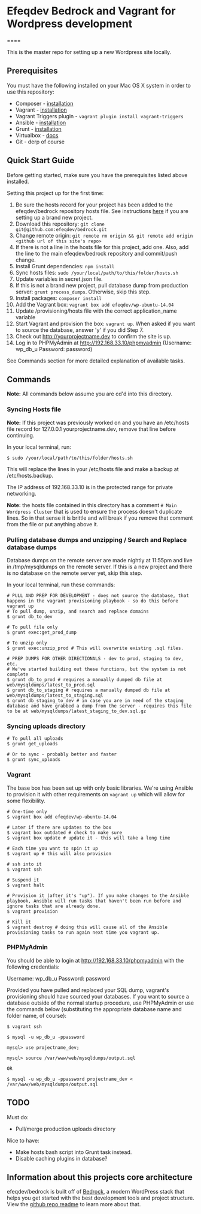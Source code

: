 # Efeqdev Bedrock and Vagrant for Wordpress development

====

This is the master repo for setting up a new Wordpress site locally.

## Prerequisites

You must have the following installed on your Mac OS X system in order to use this repository:

* Composer - [installation](https://getcomposer.org/doc/00-intro.md#globally-on-osx-via-homebrew-)
* Vagrant - [installation](https://docs.vagrantup.com/v2/installation/)
* Vagrant Triggers plugin - `vagrant plugin install vagrant-triggers`
* Ansible - [installation](http://docs.ansible.com/intro_installation.html)
* Grunt - [installation](http://gruntjs.com/getting-started)
* Virtualbox - [docs](https://www.virtualbox.org/)
* Git - derp of course

## Quick Start Guide

Before getting started, make sure you have the prerequisites listed above installed.

Setting this project up for the first time: 

1. Be sure the hosts record for your project has been added to the efeqdev/bedrock repository hosts file. See instructions [here](https://docs.google.com/a/efeqdev.com/document/d/162i2Yc_XLP5eFkvawyhS0_v8kBL42l50ljVzMEYZuIo/edit?usp=sharing) if you are setting up a brand new project.
2. Download this repository: `git clone git@github.com:efeqdev/bedrock.git`
3. Change remote origin: `git remote rm origin && git remote add origin <github url of this site's repo>`
4. If there is not a line in the hosts file for this project, add one. Also, add the line to the main efeqdev/bedrock repository and commit/push change.
5. Install Grunt dependencies: `npm install`
6. Sync hosts files: `sudo /your/local/path/to/this/folder/hosts.sh`
7. Update variables in secret.json file.
8. If this is not a brand new project, pull database dump from production server: `grunt process_dumps`. Otherwise, skip this step.
9. Install packages: `composer install`
10. Add the Vagrant box: `vagrant box add efeqdev/wp-ubuntu-14.04`
11. Update /provisioning/hosts file with the correct application_name variable
12. Start Vagrant and provision the box: `vagrant up`. When asked if you want to source the database, answer 'y' if you did Step 7.
13. Check out http://yourprojectname.dev to confirm the site is up.
14. Log in to PHPMyAdmin at http://192.168.33.10/phpmyadmin (Username: wp_db_u Password: password)

See Commands section for more detailed explanation of available tasks.

## Commands

**Note:** All commands below assume you are cd'd into this directory.

### Syncing Hosts file

**Note:** If this project was previously worked on and you have an /etc/hosts file record for 127.0.0.1 yourprojectname.dev, remove that line before continuing.

In your local terminal, run:

`$ sudo /your/local/path/to/this/folder/hosts.sh`

This will replace the lines in your /etc/hosts file and make a backup at /etc/hosts.backup.

The IP address of 192.168.33.10 is in the protected range for private networking.

**Note:** the hosts file contained in this directory has a comment `# Main Wordpress Cluster` that is used to ensure the process doesn't duplicate lines. So in that sense it is brittle and will break if you remove that comment from the file or put anything above it.

### Pulling database dumps and unzipping / Search and Replace database dumps

Database dumps on the remote server are made nightly at 11:55pm and live in /tmp/mysqldumps on the remote server. If this is a new project and there is no database on the remote server yet, skip this step.

In your local terminal, run these commands:

```
# PULL AND PREP FOR DEVELOPMENT - does not source the database, that happens in the vagrant provisioning playbook - so do this before vagrant up
# To pull dump, unzip, and search and replace domains
$ grunt db_to_dev

# To pull file only
$ grunt exec:get_prod_dump

# To unzip only
$ grunt exec:unzip_prod # This will overwrite existing .sql files.

# PREP DUMPS FOR OTHER DIRECTIONALS - dev to prod, staging to dev, etc.
# We've started building out these functions, but the system is not complete
$ grunt db_to_prod # requires a manually dumped db file at web/mysqldumps/latest_to_prod.sql
$ grunt db_to_staging # requires a manually dumped db file at web/mysqldumps/latest_to_staging.sql
$ grunt db_staging_to_dev # in case you are in need of the staging database and have grabbed a dump from the server - requires this file to be at web/mysqldumps/latest_staging_to_dev.sql.gz
```

### Syncing uploads directory

```
# To pull all uploads
$ grunt get_uploads

# Or to sync - probably better and faster
$ grunt sync_uploads

```

### Vagrant

The base box has been set up with only basic libraries. We're using Ansible to provision it with other requirements on `vagrant up` which will allow for some flexibility.

```
# One-time only
$ vagrant box add efeqdev/wp-ubuntu-14.04

# Later if there are updates to the box
$ vagrant box outdated # check to make sure
$ vagrant box update # update it - this will take a long time

# Each time you want to spin it up
$ vagrant up # this will also provision

# ssh into it
$ vagrant ssh

# Suspend it
$ vagrant halt

# Provision it (after it's "up"). If you make changes to the Ansible playbook, Ansible will run tasks that haven't been run before and ignore tasks that are already done.
$ vagrant provision

# Kill it
$ vagrant destroy # doing this will cause all of the Ansible provisioning tasks to run again next time you vagrant up.

```

### PHPMyAdmin

You should be able to login at http://192.168.33.10/phpmyadmin with the following credentials:

Username: wp_db_u
Password: password

Provided you have pulled and replaced your SQL dump, vagrant's provisioning should have sourced your databases. If you want to source a database outside of the normal startup procedure, use PHPMyAdmin or use the commands below (substituting the appropriate database name and folder name, of course):

```
$ vagrant ssh

$ mysql -u wp_db_u -ppassword

mysql> use projectname_dev;

mysql> source /var/www/web/mysqldumps/output.sql

OR

$ mysql -u wp_db_u -ppassword projectname_dev < /var/www/web/mysqldumps/output.sql
```

## TODO

Must do:
* Pull/merge production uploads directory

Nice to have:
* Make hosts bash script into Grunt task instead.
* Disable caching plugins in database?


## Information about this projects core architecture

efeqdev/bedrock is built off of [Bedrock](http://roots.io/wordpress-stack/), a modern WordPress stack that helps you get started with the best development tools and project structure. View the [github repo readme](https://github.com/roots/bedrock/blob/master/README.md) to learn more about that.


